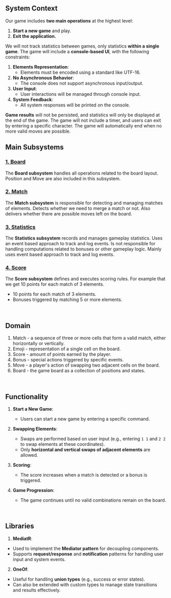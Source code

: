 ﻿## **System Context**

Our game includes **two main operations** at the highest level:

1. **Start a new game** and play.
2. **Exit the application.**

We will not track statistics between games, only statistics **within a single game**. The game will include a **console-based UI**, with the following constraints:

1. **Elements Representation**:
    - Elements must be encoded using a standard like UTF-16.
2. **No Asynchronous Behavior**:
    - The console does not support asynchronous input/output.
3. **User Input**:
    - User interactions will be managed through console input.
4. **System Feedback**:
    - All system responses will be printed on the console.

**Game results** will not be persisted, and statistics will only be displayed at the end of the game. The game will not include a timer, and users can exit by entering a specific character. The game will automatically end when no more valid moves are possible.

## **Main Subsystems**

### <ins>1. Board</ins>

The **Board subsystem** handles all operations related to the board layout. Position and Move are also included in this subsystem.


### <ins>2. Match</ins>

The **Match subsystem** is responsible for detecting and managing matches of elements. Detects whether we need to merge a match or not.
Also delivers whether there are possible moves left on the board.


### <ins>3. Statistics</ins>

The **Statistics subsystem** records and manages gameplay statistics. Uses an event based approach to track and log events. Is not responsible for handling computations related to bonuses or other gameplay logic.
Mainly uses event based approach to track and log events.


### <ins>4. Score</ins>

The **Score subsystem** defines and executes scoring rules. For example that we get 10 points for each match of 3 elements.

- 10 points for each match of 3 elements.
- Bonuses triggered by matching 5 or more elements.

<br />

## **Domain**

1. Match - a sequence of three or more cells that form a valid match, either horizontally or vertically.
2. Emoji - representation of a single cell on the board.
3. Score - amount of points earned by the player.
4. Bonus - special actions triggered by specific events.
5. Move - a player's action of swapping two adjacent cells on the board.
6. Board - the game board as a collection of positions and states.

<br />

## **Functionality**

1. **Start a New Game**:
    - Users can start a new game by entering a specific command.

2. **Swapping Elements**:
    - Swaps are performed based on user input (e.g., entering `1 1` and `2 2` to swap elements at these coordinates).
    - Only **horizontal and vertical swaps of adjacent elements** are allowed.

3. **Scoring**:
    - The score increases when a match is detected or a bonus is triggered.

4. **Game Progression**:
    - The game continues until no valid combinations remain on the board.

<br />

## **Libraries**

1. **MediatR**:
- Used to implement the **Mediator pattern** for decoupling components.
- Supports **request/response** and **notification** patterns for handling user input and system events.

2. **OneOf**:
- Useful for handling **union types** (e.g., success or error states).
- Can also be extended with custom types to manage state transitions and results effectively.